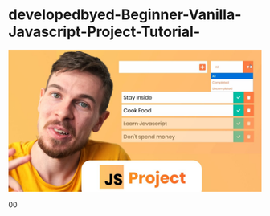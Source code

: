 # developedbyed-Beginner-Vanilla-Javascript-Project-Tutorial-

<img src="Beginner Vanilla Javascript Project Tutorial (BQ).jpg" alt="">

00
